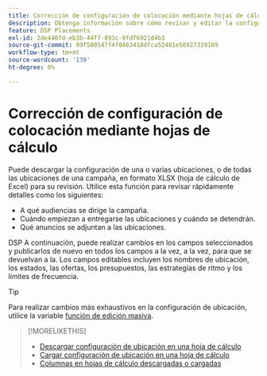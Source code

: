 ```yaml
---
title: Corrección de configuración de colocación mediante hojas de cálculo
description: Obtenga información sobre cómo revisar y editar la configuración de ubicación de claves mediante hojas de cálculo.
feature: DSP Placements
exl-id: 2de4407d-eb3b-44ff-893c-9fdf6921d4b3
source-git-commit: 99f580547f4f0463418dfca52481e58927339169
workflow-type: tm+mt
source-wordcount: '139'
ht-degree: 0%

---
```


# Corrección de configuración de colocación mediante hojas de cálculo

Puede descargar la configuración de una o varias ubicaciones, o de todas las ubicaciones de una campaña, en formato XLSX (hoja de cálculo de Excel) para su revisión. Utilice esta función para revisar rápidamente detalles como los siguientes:

* A qué audiencias se dirige la campaña.
* Cuándo empiezan a entregarse las ubicaciones y cuándo se detendrán.
* Qué anuncios se adjuntan a las ubicaciones.

DSP A continuación, puede realizar cambios en los campos seleccionados y publicarlos de nuevo en todos los campos a la vez, a la vez, para que se devuelvan a la. Los campos editables incluyen los nombres de ubicación, los estados, las ofertas, los presupuestos, las estrategias de ritmo y los límites de frecuencia.

>[!TIP]
>
>Para realizar cambios más exhaustivos en la configuración de ubicación, utilice la variable [función de edición masiva](/help/dsp/campaign-management/placements/placement-edit.md).

>[!MORELIKETHIS]
>
>* [Descargar configuración de ubicación en una hoja de cálculo](qa-sheet-download.md)
>* [Cargar configuración de ubicación en una hoja de cálculo](qa-sheet-upload.md)
>* [Columnas en hojas de cálculo descargadas o cargadas](qa-sheet-columns.md)
